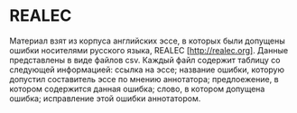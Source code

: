 # REALEC

Материал взят из корпуса английских эссе, в которых были допущены ошибки носителями русского языка, REALEC [http://realec.org].
Данные представлены в виде файлов csv. Каждый файл содержит таблицу со следующей информацией: ссылка на эссе; название ошибки, которую допустил составитель эссе по мнению аннотатора; предлоежение, в котором содержится данная ошибка; слово, в котором допущена ошибка; исправление этой ошибки аннотатором. 
